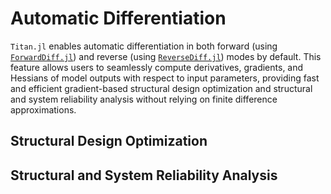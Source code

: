 # Automatic Differentiation

`Titan.jl` enables automatic differentiation in both forward (using [`ForwardDiff.jl`](https://github.com/JuliaDiff/ForwardDiff.jl)) and reverse (using [`ReverseDiff.jl`](https://github.com/JuliaDiff/ReverseDiff.jl)) modes by default. This feature allows users to seamlessly compute derivatives, gradients, and Hessians of model outputs with respect to input parameters, providing fast and efficient gradient-based structural design optimization and structural and system reliability analysis without relying on finite difference approximations.

## Structural Design Optimization

## Structural and System Reliability Analysis